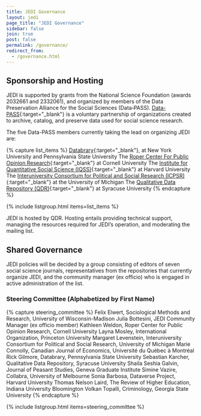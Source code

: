 ```yaml
---
title: JEDI Governance
layout: jedi
page_title: "JEDI Governance"
sidebar: false
join: true
post: false
permalink: /governance/
redirect_from:
  - /governance.html
---
```


## Sponsorship and Hosting
JEDI is supported by grants from the National Science Foundation (awards 2032661 and 2332061), and organized by members of the Data Preservation Alliance for the Social Sciences (Data‐PASS). [Data-PASS](http://www.data-pass.org/about){:target="_blank"} is a voluntary partnership of organizations created to archive, catalog, and preserve data used for social science research.

The five Data-PASS members currently taking the lead on organizing JEDI are:

{% capture list_items %}
[Databrary](https://nyu.databrary.org/){:target="_blank"}, at New York University and Pennsylvania State University
The [Roper Center For Public Opinion Research](https://ropercenter.cornell.edu/){:target="_blank"} at Cornell University
The [Institute for Quantitative Social Science (IQSS)](https://www.iq.harvard.edu/){:target="_blank"} at Harvard University
The [Interuniversity Consortium for Political and Social Research (ICPSR)](https://www.icpsr.umich.edu/icpsrweb/){:target="_blank"} at the University of Michigan
The [Qualitative Data Repository (QDR)](https://qdr.syr.edu/){:target="_blank"} at Syracuse University
{% endcapture %}

{% include listgroup.html items=list_items %}

JEDI is hosted by QDR. Hosting entails providing technical support, managing the resources required for JEDI’s operation, and moderating the mailing list.

## Shared Governance
JEDI policies will be decided by a group consisting of editors of seven social science journals, representatives from the repositories that currently organize JEDI, and the community manager (ex officio) who is engaged in active administration of the list.

### Steering Committee (Alphabetized by First Name)

{% capture steering_committee %}
Felix Elwert, Sociological Methods and Research, University of Wisconsin-Madison
Julia Bottesini, JEDI Community Manager (ex officio member)
Kathleen Weldon, Roper Center for Public Opinion Research, Cornell University
Layna Mosley, International Organization, Princeton University
Margaret Levenstein, Interuniversity Consortium for Political and Social Research, University of Michigan
Marie Connolly, Canadian Journal of Economics, Université du Québec à Montréal
Rick Gilmore, Databrary, Pennsylvania State University
Sebastian Karcher, Qualitative Data Repository, Syracuse University
Shaila Seshia Galvin, Journal of Peasant Studies, Geneva Graduate Institute
Simine Vazire, Collabra, University of Melbourne
Sonia Barbosa, Dataverse Project, Harvard University
Thomas Nelson Laird, The Review of Higher Education, Indiana University Bloomington
Volkan Topalli, Criminology, Georgia State University
{% endcapture %}


{% include listgroup.html items=steering_committee %}